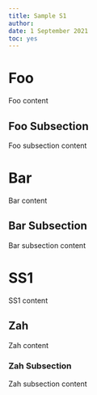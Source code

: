 ```yaml
---
title: Sample S1
author: 
date: 1 September 2021
toc: yes
---
```

# Foo
Foo content

## Foo Subsection

Foo subsection content

# Bar
Bar content

## Bar Subsection

Bar subsection content

# SS1
SS1 content

## Zah
Zah content

### Zah Subsection

Zah subsection content

